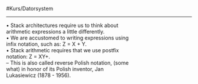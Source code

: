 #Kurs/Datorsystem 
***
• Stack architectures require us to think about  
arithmetic expressions a little differently.  
• We are accustomed to writing expressions using  
infix notation, such as: Z = X + Y.  
• Stack arithmetic requires that we use postfix  
notation: Z = XY+.  
– This is also called reverse Polish notation, (some  
what) in honor of its Polish inventor, Jan  
Lukasiewicz (1878 - 1956).